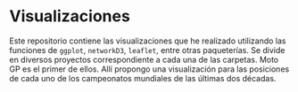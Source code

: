 # Visualizaciones
 Este repositorio contiene las visualizaciones que he realizado utilizando las funciones de `ggplot`, `networkD3`, `leaflet`, entre otras paqueterías. Se divide en diversos proyectos correspondiente a cada una de las carpetas. Moto GP es el primer de ellos. Allí propongo una visualización para las posiciones de cada uno de los campeonatos mundiales de las últimas dos décadas. 
